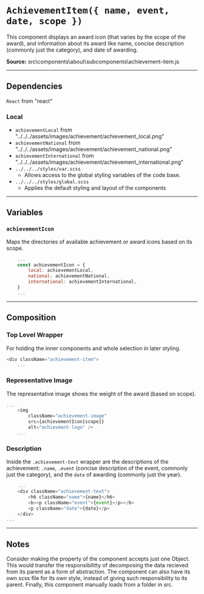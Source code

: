 # `AchievementItem({ name, event, date, scope })`
This component displays an award icon (that varies by the scope of the award), and information about its award like name, concise description (commonly just the category), and date of awarding.

**Source:** src\components\about\subcomponents\achievement-item.js

---

## Dependencies
`React` from "react"

### Local
- `achievementLocal` from "../../../assets/images/achievement/achievement_local.png"
- `achievementNational` from "../../../assets/images/achievement/achievement_national.png"
- `achievementInternational` from "../../../assets/images/achievement/achievement_international.png"
- `../../../styles/var.scss`
    - Allows access to the global styling variables of the code base.
- `../../../styles/global.scss`
    - Applies the default styling and layout of the components

---

## Variables

### `achievementIcon`
Maps the directories of available achievement or award icons based on its scope.

```javascript
	...
	const achievementIcon = {
    	local: achievementLocal,
    	national: achievementNational,
    	international: achievementInternational,
	}
	...
```

---

## Composition

### Top Level Wrapper
For holding the inner components and whole selection in later styling.

```javascript
<div className="achievement-item">
	...
```

### Representative Image
The representative image shows the weight of the award (based on scope).

```javascript
...
	<img
        className="achievement-image"
        src={achievementIcon[scope]}
        alt="achievment-logo" />
	...
```

### Description
Inside the `.achievement-text` wrapper are the descriptions of the achievement: `.name`, `.event` (concise description of the event, commonly just the category), and the `date` of awarding (commonly just the year).

```javascript
	...
	<div className="achievement-text">
    	<h6 className="name">{name}</h6>
    	<b><p className="event">{event}</p></b>
        <p className="date">{date}</p>
    </div>
...
```

---

## Notes
Consider making the property of the component accepts just one Object. This would transfer the responsibilitty of decomposing the data recieved from its parent as a form of abstraction. The component can also have its own scss file for its own style, instead of giving such responsibility to its parent. Finally, this component manually loads from a folder in src.